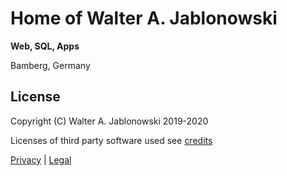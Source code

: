 # Home of Walter A. Jablonowski

**Web, SQL, Apps**

Bamberg, Germany


## License

Copyright \(C\) Walter A. Jablonowski 2019-2020

Licenses of third party software used see [credits](https://walter-a-jablonowski.github.io/credits.html)

[Privacy](https://walter-a-jablonowski.github.io/privacy.html) \| [Legal](https://walter-a-jablonowski.github.io/imprint.html)

